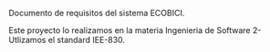 Documento de requisitos del sistema ECOBICI.


Este proyecto lo realizamos en la materia Ingenieria de Software 2-
Utlizamos el standard IEE-830.
